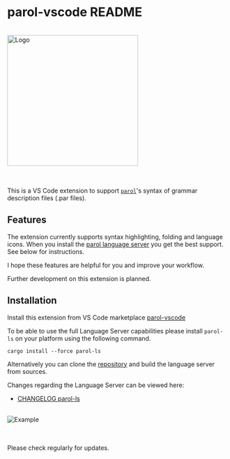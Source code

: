 # parol-vscode README

<!-- markdownlint-disable Inline HTML -->
<br>
<img src="https://github.com/jsinger67/parol/raw/main/tools/parol-vscode/icons/parol-vscode-300x300.png?raw=true" alt="Logo" height=300 with=300>
<br><br><br>
<!-- markdownlint-enable Inline HTML -->

This is a VS Code extension to support [`parol`](https://github.com/jsinger67/parol.git)'s syntax
of grammar description files (.par files).

## Features

The extension currently supports syntax highlighting, folding and language icons.
When you install the [parol language server](https://github.com/jsinger67/parol/tree/main/crates/parol-ls)
you get the best support. See below for instructions.

I hope these features are helpful for you and improve your workflow.

Further development on this extension is planned.

## Installation

Install this extension from VS Code marketplace
[parol-vscode](https://marketplace.visualstudio.com/items?itemName=jsinger67.parol-vscode)

To be able to use the full Language Server capabilities please install `parol-ls` on your platform
using the following command.

```shell
cargo install --force parol-ls
```

Alternatively you can clone the [repository](https://github.com/jsinger67/parol.git) and build the
language server from sources.

Changes regarding the Language Server can be viewed here:
* [CHANGELOG parol-ls](./crates/parol-ls/CHANGELOG.md)

<!-- markdownlint-disable Inline HTML -->
<br>
<img src="https://github.com/jsinger67/parol/raw/main/crates/parol-ls/images/Example.png" alt="Example">
<br><br><br>
<!-- markdownlint-enable Inline HTML -->

Please check regularly for updates.

